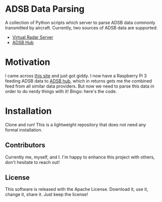 # ADSB Data Parsing

A collection of Python scripts which server to parse ADSB data commonly transmitted by aircraft. Currently, two sources of ADSB data are supported:
- [Virtual Radar Server](http://www.virtualradarserver.co.uk/) 
- [ADSB Hub](http://www.adsbhub.net/)


# Motivation

I came across [this site](https://www.flightradar24.com) and just got giddy. I now have a Raspberry Pi 3 feeding ADSB data to [ADSB hub](http://www.adsbhub.net/), which in returns gets me the combined feed from all similar data providers. But now we need to parse this data in order to do nerdy things with it! Bingo: here's the code.

# Installation

Clone and run! This is a lightweight repository that does not need any formal installation.

## Contributors

Currently me, myself, and I. I'm happy to enhance this project with others, don't hesitate to reach out!

## License

This software is released with the Apache License. Download it, use it, change it, share it. Just keep the license!
